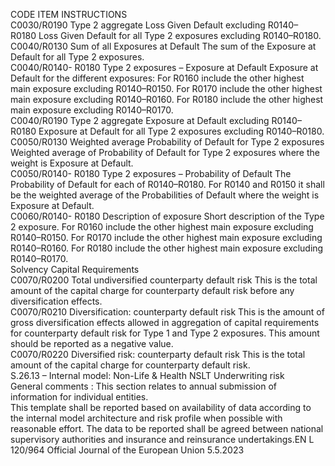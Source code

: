  
CODE  ITEM  INSTRUCTIONS  
C0030/R0190  Type 2 aggregate Loss Given 
Default excluding R0140– 
R0180  Loss Given Default for all Type 2 exposures excluding R0140–R0180.  
C0040/R0130  Sum of all Exposures at 
Default  The sum of the Exposure at Default for all Type 2 exposures.  
C0040/R0140- 
R0180  Type 2 exposures – Exposure 
at Default  Exposure at Default for the different exposures: 
For R0160 include the other highest main exposure excluding R0140–R0150. 
For R0170 include the other highest main exposure excluding R0140–R0160. 
For R0180 include the other highest main exposure excluding R0140–R0170.  
C0040/R0190  Type 2 aggregate Exposure at 
Default excluding R0140– 
R0180  Exposure at Default for all Type 2 exposures excluding R0140–R0180.  
C0050/R0130  Weighted average Probability 
of Default for Type 2 
exposures  Weighted average of Probability of Default for Type 2 exposures where the weight 
is Exposure at Default.  
C0050/R0140- 
R0180  Type 2 exposures – Probability 
of Default  The Probability of Default for each of R0140–R0180. For R0140 and R0150 it 
shall be the weighted average of the Probabilities of Default where the weight is 
Exposure at Default.  
C0060/R0140- 
R0180  Description of exposure  Short description of the Type 2 exposure. 
For R0160 include the other highest main exposure excluding R0140–R0150. 
For R0170 include the other highest main exposure excluding R0140–R0160. 
For R0180 include the other highest main exposure excluding R0140–R0170.  
Solvency Capital Requirements  
C0070/R0200  Total undiversified 
counterparty default risk  This is the total amount of the capital charge for counterparty default risk before 
any diversification effects.  
C0070/R0210  Diversification: counterparty 
default risk  This is the amount of gross diversification effects allowed in aggregation of capital 
requirements for counterparty default risk for Type 1 and Type 2 exposures. 
This amount should be reported as a negative value.  
C0070/R0220  Diversified risk: 
counterparty default risk  This is the total amount of the capital charge for counterparty default risk.  
S.26.13 – Internal model: Non-Life & Health NSLT Underwriting risk  
General comments : 
This section relates to annual submission of information for individual entities.  
This template shall be reported based on availability of data according to the internal model architecture and risk profile 
when possible with reasonable effort. The data to be reported shall be agreed between national supervisory authorities 
and insurance and reinsurance undertakings.EN  L 120/964 Official Journal of the European Union 5.5.2023